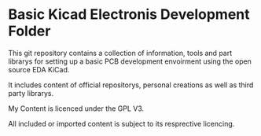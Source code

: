 # Basic Kicad Electronis Development Folder

This git repository contains a collection of information, tools and part librarys for setting up a basic PCB development envoirment
 using the open source EDA KiCad.

It includes content of official repositorys, personal creations as well as third party librarys.

My Content is licenced under the GPL V3.

All included or imported content is subject to its resprective licencing. 
